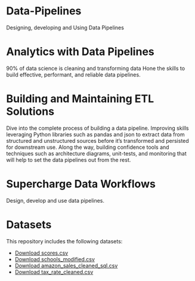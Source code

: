 # Data-Pipelines
Designing, developing and Using Data Pipelines 


# Analytics with Data Pipelines
90% of data science is cleaning and transforming data
Hone the skills to build effective, performant, and reliable data pipelines.


# Building and Maintaining ETL Solutions
Dive into the complete process of building a data pipeline. Improving skills leveraging Python libraries such as pandas and json to extract data from structured and unstructured sources before it’s transformed and persisted for downstream use. Along the way, building confidence tools and techniques such as architecture diagrams, unit-tests, and monitoring that will help to set the data pipelines out from the rest. 

# Supercharge Data Workflows
Design, develop and use data pipelines.

# Datasets

This repository includes the following datasets:

- [Download scores.csv](scores.csv)
- [Download schools_modified.csv](schools_modified.csv)
- [Download amazon_sales_cleaned_sql.csv](amazon_sales_cleaned_sql.csv)
- [Download tax_rate_cleaned.csv](tax_rate_cleaned.csv)
